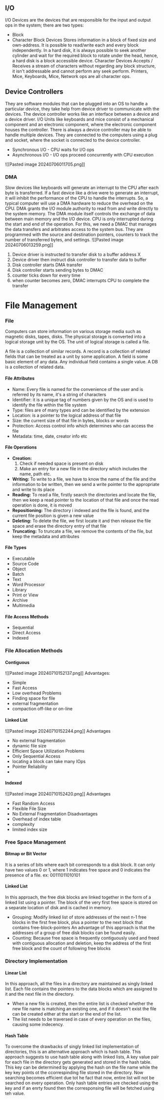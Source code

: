 ## I/O
I/O Devices are the devices that are responsible for the input and output ops in the system; there are two types:
- Block
- Character
Block Devices
	Stores information in a block of fixed size and own-address. It is possible to read/write each and every block independently. In a hard disk, it is always possible to seek another cylinder and wait for the required block to rotate under the head, hence, a hard disk is a block accessible device. 
Character Devices
	Accepts / Receives a stream of characters without regarding any block structure, it isn't addressable and cannot perform any seek perform. Printers, Mice, Keyboards, Mice, Network ops are all character ops.

## Device Controllers
They are software modules that can be plugged into an OS to handle a particular device, they take help from device driver to communicate with the devices.
The device controller works like an interface between a device and a device driver. I/O Units like keyboards and mice consist of a mechanical component and an electronic component, where the electronic component houses the controller.
There is always a device controller may be able to handle multiple devices. They are connected to the computers using a plug and socket, where the socket is connected to the device controller.

- Synchronous I/O - CPU waits for I/O ops
- Asynchronous I/O - I/O ops proceed concurrently with CPU execution

![[Pasted image 20240706011705.png]]

### DMA
Slow devices like keyboards will generate an interrupt to the CPU after each byte is transferred. If a fast device like a drive were to generate an interrupt, it will inhibit the performance of the CPU to handle the interrupts. So, a typical computer will use a DMA hardware to reduce the overhead on the CPU.
DMA grants the I/O module authority to read from and write directly to the system memory. The DMA module itself controls the exchange of data between main memory and the I/O device. CPU is only interrupted during the start and end of the operation.
For this, we need a DMAC that manages the data transfers and arbitrates access to the system bus. They are programmed with the source and destination pointers, counters to track the number of transferred bytes, and settings.
![[Pasted image 20240706013259.png]]

1. Device driver is instructed to transfer disk to a buffer address X
2. Device driver then instruct disk controller to transfer data to buffer
3. Disk controller starts DMA transfer
4. Disk controller starts sending bytes to DMAC
5. counter ticks down for every time
6. when counter becomes zero, DMAC interrupts CPU to complete the transfer


# File Management

### File
Computers can store information on various storage media such as magnetic disks, tapes, disks. The physical storage is converted into a logical storage unit by the OS. The unit of logical storage is called a file.

A file is a collection of similar records. A record is a collection of related fields that can be treated as a unit by some application. A field is some basic element of any data. Any individual field contains a single value. A DB is a collection of related data.

#### File Attributes
- Name: Every file is named for the convenience of the user and is referred by its name, it's a string of characters
- Identifier: it is a unique tag of numbers given by the OS and is used to identify the file within the file system
- Type: files are of many types and can be identified by the extension
- Location: is a pointer to the logical address of that file
- Size: the current size of that file in bytes, blocks or words
- Protection: Access control info which determines who can access the file
- Metadata: time, date, creator info etc

#### File Operations
- **Creation:** 
	1. Check if needed space is present on disk
	2. Make an entry for a new file in the directory which includes the name, path etc.
- **Writing:** To write to a file, we have to know the name of the file and the information to be written, then we send a write pointer to the appropriate and write to its place
- **Reading:** To read a file, firstly search the directories and locate the file, then we keep a read pointer to the location of that file and once the read operation is done, it is moved
- **Repositioning:** The directory i indexed and the file is found, and the current file position is given a new value
- **Deleting:** To delete the file, we first locate it and then release the file space and erase the directory entry of that file
- **Truncating:** To truncate a file, we remove the contents of the file, but keep the metadata and attributes


#### File Types
- Executable
- Source Code
- Object
- Batch
- Text
- Word Processor
- Library
- Print or View
- Archive
- Multimedia

#### File Access Methods
- Sequential
- Direct Access
- Indexed

### File Allocation Methods

#### Contiguous
![[Pasted image 20240710152137.png]]
Advantages:
- Simple
- Fast Access
- Low overhead
Problems
- Finding space for file
- external fragmentation
- compaction off-like or on-line

#### Linked List
![[Pasted image 20240710152244.png]]
Advantages
- No external fragmentation
- dynamic file size
- Efficient Space Utilization
Problems
- Only Sequential Access
- locating a block can take many IOps
- Pointer Reliability
- 

#### Indexed
![[Pasted image 20240710152420.png]]
Advantages
- Fast Random Access
- Flexible File Size
- No External Fragmentation
Disadvantages
- Overhead of index table
- complexity
- limited index size

### Free Space Management

#### Bitmap or Bit Vector
It is a series of bits where each bit corresponds to a disk block. It can only have two values 0 or 1, where 1 indicates free space and 0 indicates the presence of a file. 
ex: 00111011010101

#### Linked List
In this approach, the free disk blocks are linked together in the form of a linked list using a pointer. The block of the very first free space is stored on a separate location of disk and is cached in memory.

- Grouping:
	Modify linked list of store addresses of the next n-1 free blocks in the first free block, plus a pointer to the next block that contains free-block-pointers
	An advantage of this approach is that the addresses of a group of free disk blocks can be found easily.
- Counting:
	Because free space is frequently contiguously used and freed with contiguous allocation and deletion, keep the address of the first free block and the count of following free blocks

### Directory Implementation

#### Linear List
In this approach, all the files in a directory are maintained as singly linked list. Each file contains the pointers to the data blocks which are assigned to it and the next file in the directory.

- When a new file is created, then the entire list is checked whether the new file name is matching an existing one, and if it doesn't exist the file can be created either at the start or the end of the list.
- The list needs to be traversed in case of every operation on the files, causing some indecency.

#### Hash Table
To overcome the drawbacks of singly linked list implementation of directories, this is an alternative approach which is hash table.
This approach suggests to use hash table along with linked lists, A key value pair for each file in the directory gets generated and stored in the hash table. This key can be determined by applying the hash on the file name while the key key points ot the ccorrespinding file stored in the directory.
Now searching becomes efficient due tot he fact that now, entire list will not be searched on every operation. Only hash table entries are checked using the key and if an enrty found then the corresponsing file will be fetched using teh value.

